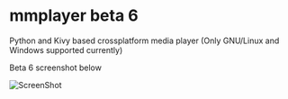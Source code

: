 # mmplayer beta 6
Python and Kivy based crossplatform media player (Only GNU/Linux and Windows supported currently)    
     
Beta 6 screenshot below     
     
![ScreenShot](https://raw.github.com/bakterija/mmplayer/master/data/screenshot.png)
